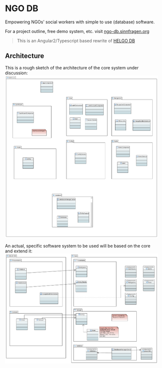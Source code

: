# NGO DB
Empowering NGOs' social workers with simple to use (database) software.

For a project outline, free demo system, etc. visit [ngo-db.sinnfragen.org](http://ngo-db.sinnfragen.org/)

> This is an Angular2/Typescript based rewrite of [HELGO DB](https://github.com/NGO-DB/helgo_db)

## Architecture
This is a rough sketch of the architecture of the core system under discussion:
![](doc/architecture_core.png)

An actual, specific software system to be used will be based on the core and extend it:
![](doc/architecture_concrete-project.png)
